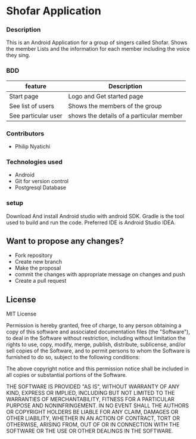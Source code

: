 # Shofar Application
### Description
This is an Android Application for a group of singers called Shofar.
Shows the member Lists and the information for each member including the voice they
sing.
### BDD
|feature     |Description      |
|------------|------------------
|Start page | Logo and Get started page|
|See list of users|Shows the members of the group|
|See particular user|shows the details of a particular member|



### Contributors
* Philip Nyatichi


### Technologies used
* Android
* Git for version control
* Postgresql Database

### setup
Download And install Android studio with android SDK. Gradle is the tool used to
build and run the code. Preferred IDE is Android Studio IDEA.




## Want to propose any changes?
- Fork repository
- Create new branch
- Make the proposal
- commit the changes with appropriate message on changes and push
- Create a pull request

## License
MIT License

Permission is hereby granted, free of charge, to any person obtaining a copy
of this software and associated documentation files (the "Software"), to deal
in the Software without restriction, including without limitation the rights
to use, copy, modify, merge, publish, distribute, sublicense, and/or sell
copies of the Software, and to permit persons to whom the Software is
furnished to do so, subject to the following conditions:

The above copyright notice and this permission notice shall be included in all
copies or substantial portions of the Software.

THE SOFTWARE IS PROVIDED "AS IS", WITHOUT WARRANTY OF ANY KIND, EXPRESS OR
IMPLIED, INCLUDING BUT NOT LIMITED TO THE WARRANTIES OF MERCHANTABILITY,
FITNESS FOR A PARTICULAR PURPOSE AND NONINFRINGEMENT. IN NO EVENT SHALL THE
AUTHORS OR COPYRIGHT HOLDERS BE LIABLE FOR ANY CLAIM, DAMAGES OR OTHER
LIABILITY, WHETHER IN AN ACTION OF CONTRACT, TORT OR OTHERWISE, ARISING FROM,
OUT OF OR IN CONNECTION WITH THE SOFTWARE OR THE USE OR OTHER DEALINGS IN THE
SOFTWARE.